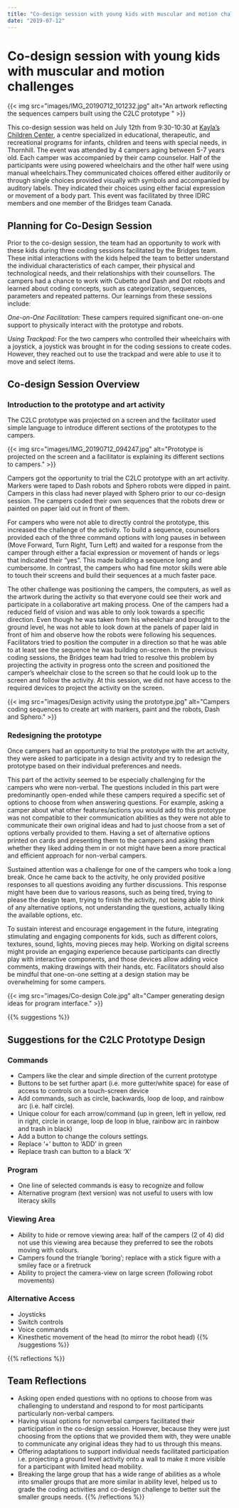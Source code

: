 ```yaml
---
title: "Co-design session with young kids with muscular and motion challenges"
date: "2019-07-12"
---
```


# Co-design session with young kids with muscular and motion challenges

{{< img src="images/IMG_20190712_101232.jpg" alt="An artwork reflecting the sequences campers built using the C2LC prototype " >}}

This co-design session was held on July 12th from 9:30-10:30 at [Kayla’s Children Center](https://kaylaschildrencentre.org/), a centre specialized in educational, therapeutic, and recreational programs for infants, children and teens with special needs, in Thornhill. The event was attended by 4 campers aging between 5-7 years old. Each camper was accompanied by their camp counselor. Half of the participants were using powered wheelchairs and the other half were using manual wheelchairs.They communicated choices offered either auditorily or through single choices provided visually with symbols and accompanied by auditory labels. They indicated their choices using either facial expression or movement of a body part. This event was facilitated by three IDRC members and one member of the Bridges team Canada. 

## Planning for Co-Design Session

Prior to the co-design session, the team had an opportunity to work with these kids during three coding sessions facilitated by the Bridges team. These initial interactions with the kids helped the team to better understand the individual characteristics of each camper, their physical and technological needs, and their relationships with their counsellors. The campers had a chance to work with Cubetto and Dash and Dot robots and learned about coding concepts, such as categorization, sequences, parameters and repeated patterns. Our learnings from these sessions include: 

<p class="indented"><em>One-on-One Facilitation:</em> These campers required significant one-on-one support to physically interact with the prototype and robots.</p>

<p class="indented"><em>Using Trackpad:</em> For the two campers who controlled their wheelchairs with a joystick, a joystick was brought in for the coding sessions to create codes. However, they reached out to use the trackpad and were able to use it to move and select items.</p>

## Co-design Session Overview

### Introduction to the prototype and art activity

The C2LC prototype was projected on a screen and the facilitator used simple language to introduce different sections of the prototypes to the campers.

{{< img src="images/IMG_20190712_094247.jpg" alt="Prototype is projected on the screen and a facilitator is explaining its different sections to campers." >}}

Campers got the opportunity to trial the C2LC prototype with an art activity. Markers were taped to Dash robots and Sphero robots were dipped in paint. Campers in this class had never played with Sphero prior to our co-design session. The campers coded their own sequences that the robots drew or painted on paper laid out in front of them. 

For campers who were not able to directly control the prototype, this increased the challenge of the activity. To build a sequence, counsellors provided each of the three command options with long pauses in between (Move Forward, Turn Right, Turn Left) and waited for a response from the camper through either a facial expression or movement of hands or legs that indicated their “yes”. This made building a sequence long and cumbersome. In contrast, the campers who had fine motor skills were able to touch their screens and build their sequences at a much faster pace. 

The other challenge was positioning the campers, the computers, as well as the artwork during the activity so that everyone could see their work and participate in a collaborative art making process. One of the campers had a reduced field of vision and was able to only look towards a specific direction. Even though he was taken from his wheelchair and brought to the ground level, he was not able to look down at the panels of paper laid in front of him and observe how the robots were following his sequences. Facilitators tried to position the computer in a direction so that he was able to at least see the sequence he was building on-screen. In the previous coding sessions, the Bridges team had tried to resolve this problem by projecting the activity in progress onto the screen and positioned the camper’s wheelchair close to the screen so that he could look up to the screen and follow the activity. At this session, we did not have access to the required devices to project the activity on the screen. 

{{< img src="images/Design activity using the prototype.jpg" alt="Campers coding sequences to create art with markers, paint and the robots, Dash and Sphero." >}}

### Redesigning the prototype

Once campers had an opportunity to trial the prototype with the art activity, they were asked to participate in a design activity and try to redesign the prototype based on their individual preferences and needs.

This part of the activity seemed to be especially challenging for the campers who were non-verbal. The questions included in this part were predominantly open-ended while these campers required a specific set of options to choose from when answering questions. For example, asking a camper about what other features/actions you would add to this prototype was not compatible to their communication abilities as they were not able to communicate their own original ideas and had to just choose from a set of options verbally provided to them. Having a set of alternative options printed on cards and presenting them to the campers and asking them whether they liked adding them in or not might have been a more practical and efficient approach for non-verbal campers. 

Sustained attention was a challenge for one of the campers who took a long break. Once he came back to the activity, he only provided positive responses to all questions avoiding any further discussions. This response might have been due to various reasons, such as being tired, trying to please the design team, trying to finish the activity, not being able to think of any alternative options, not understanding the questions, actually liking the available options, etc. 

To sustain interest and encourage engagement in the future, integrating stimulating and engaging components for kids, such as different colors, textures, sound, lights, moving pieces may help. Working on digital screens might provide an engaging experience because participants can directly play with interactive components, and those devices allow adding voice comments, making drawings with their hands, etc. Facilitators should also be mindful that one-on-one setting at a design station may be overwhelming for some campers.

{{< img src="images/Co-design Cole.jpg" alt="Camper generating design ideas for program interface." >}}

{{% suggestions %}}
## Suggestions for the C2LC Prototype Design

### Commands

* Campers like the clear and simple direction of the current prototype
* Buttons to be set further apart (i.e. more gutter/white space) for ease of access to controls on a touch-screen device
* Add commands, such as circle, backwards, loop de loop, and rainbow arc (i.e. half circle).
* Unique colour for each arrow/command (up in green, left in yellow, red in right, circle in orange, loop de loop in blue, rainbow arc in rainbow and trash in black)
* Add a button to change the colours settings.
* Replace ‘+’ button to ‘ADD’ in green 
* Replace trash can button to a black ‘X’ 

### Program

* One line of selected commands is easy to recognize and follow
* Alternative program (text version) was not useful to users with low literacy skills

### Viewing Area

* Ability to hide or remove viewing area: half of the campers (2 of 4) did not use this viewing area because they preferred to see the robots moving with colours. 
* Campers found the triangle ‘boring’; replace with a stick figure with a smiley face or a firetruck
* Ability to project the camera-view on large screen (following robot movements)

### Alternative Access

* Joysticks
* Switch controls
* Voice commands 
* Kinesthetic movement of the head (to mirror the robot head)
{{% /suggestions %}}

{{% reflections %}}
## Team Reflections

* Asking open ended questions with no options to choose from was challenging to understand and respond to for most participants particularly non-verbal campers. 
* Having visual options for nonverbal campers facilitated their participation in the co-design session. However, because they were just choosing from the options that we provided them with, they were unable to communicate any original ideas they had to us through this means.  
* Offering adaptations to support individual needs facilitated participation i.e. projecting a ground level activity onto a wall to make it more visible for a participant with limited head mobility.    
* Breaking the large group that has a wide range of abilities as a whole into smaller groups that are more similar in ability level, helped us to grade the coding activities and co-design challenge to better suit the smaller groups needs. 
{{% /reflections %}}